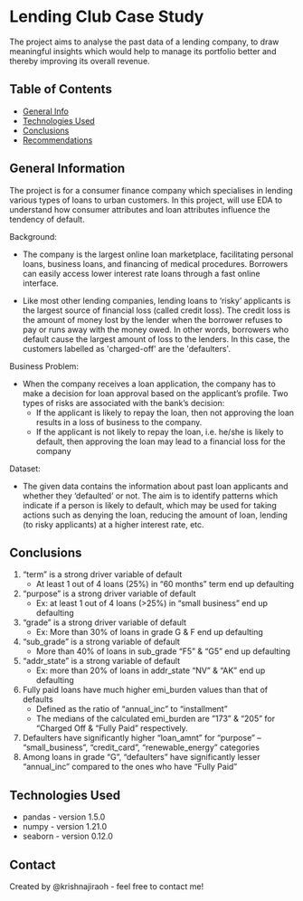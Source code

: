 # Lending Club Case Study
The project aims to analyse the past data of a lending company, to draw meaningful insights which would help to manage its portfolio better and thereby improving its overall revenue.


## Table of Contents
* [General Info](#general-information)
* [Technologies Used](#technologies-used)
* [Conclusions](#conclusions)
* [Recommendations](#recommendations)

<!-- You can include any other section that is pertinent to your problem -->

## General Information

The project is for a consumer finance company which specialises in lending various types of loans to urban customers. In this project, will use EDA to understand how consumer attributes and loan attributes influence the tendency of default.

Background:
- The company is the largest online loan marketplace, facilitating personal loans, business loans, and financing of medical procedures. Borrowers can easily access lower interest rate loans through a fast online interface. 

- Like most other lending companies, lending loans to ‘risky’ applicants is the largest source of financial loss (called credit loss). The credit loss is the amount of money lost by the lender when the borrower refuses to pay or runs away with the money owed. In other words, borrowers who default cause the largest amount of loss to the lenders. In this case, the customers labelled as 'charged-off' are the 'defaulters'. 

Business Problem:
- When the company receives a loan application, the company has to make a decision for loan approval based on the applicant’s profile. Two types of risks are associated with the bank’s decision:
    - If the applicant is likely to repay the loan, then not approving the loan results in a loss of business to the company.
    - If the applicant is not likely to repay the loan, i.e. he/she is likely to default, then approving the loan may lead to a financial loss for the company

Dataset:
- The given data contains the information about past loan applicants and whether they ‘defaulted’ or not. The aim is to identify patterns which indicate if a person is likely to default, which may be used for taking actions such as denying the loan, reducing the amount of loan, lending (to risky applicants) at a higher interest rate, etc.

## Conclusions
1. “term” is a strong driver variable of default
    - At least 1 out of 4 loans (25%) in “60 months” term end up defaulting
2. “purpose” is a strong driver variable of default
    - Ex: at least 1 out of 4 loans (>25%) in “small business” end up defaulting
3. “grade” is a strong driver variable of default
    - Ex: More than 30% of loans in grade G & F end up defaulting
4. “sub_grade” is a strong variable of default
    - More than 40% of loans in sub_grade “F5” & “G5” end up defaulting
5. “addr_state” is a strong variable of default
    - Ex: more than 20% of loans in addr_state “NV” & “AK” end up defaulting
6. Fully paid loans have much higher emi_burden values than that of defaults 
    - Defined as the ratio of “annual_inc” to “installment”
    - The medians of the calculated emi_burden are ”173” & “205” for “Charged Off & “Fully Paid” respectively.
7. Defaulters have significantly higher “loan_amnt” for “purpose” – “small_business”, “credit_card”, “renewable_energy” categories
8. Among loans in grade “G”, “defaulters” have significantly lesser “annual_inc” compared to the ones who have “Fully Paid”

## Technologies Used
- pandas - version 1.5.0
- numpy - version 1.21.0
- seaborn - version 0.12.0

<!-- As the libraries versions keep on changing, it is recommended to mention the version of library used in this project -->


## Contact
Created by @krishnajiraoh - feel free to contact me!


<!-- Optional -->
<!-- ## License -->
<!-- This project is open source and available under the [... License](). -->

<!-- You don't have to include all sections - just the one's relevant to your project -->
